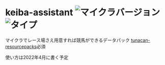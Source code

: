 # keiba-assistant ![マイクラバージョン](https://img.shields.io/badge/Minecraft%20Ver-Java%201.17~1.18-brightgreen) ![タイプ](https://img.shields.io/badge/Type-datapack-orange)
マイクラでレース場さえ用意すれば競馬ができるデータパック
[tunacan-resourcepacks](https://github.com/tunakaniri/tunacan-resourcepacks/)必須

使い方は2022年4月に書く予定
